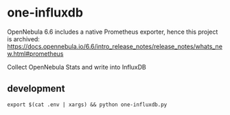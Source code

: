 # one-influxdb

OpenNebula 6.6 includes a native Prometheus exporter, hence this project is archived: https://docs.opennebula.io/6.6/intro_release_notes/release_notes/whats_new.html#prometheus

Collect OpenNebula Stats and write into InfluxDB

## development

```
export $(cat .env | xargs) && python one-influxdb.py
```
